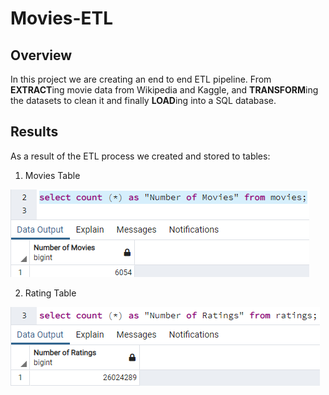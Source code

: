 # Movies-ETL

## Overview
In this project we are creating an end to end ETL pipeline. From **EXTRACT**ing movie data from Wikipedia and Kaggle, and **TRANSFORM**ing the datasets to clean it and finally **LOAD**ing into a SQL database.

## Results
As a result of the ETL process we created and stored to tables:

1. Movies Table

![movies](https://github.com/IrvingHdez/Movies-ETL/blob/main/Images/movies_query.png)

2. Rating Table

![ratings](https://github.com/IrvingHdez/Movies-ETL/blob/main/Images/ratings_query.png)
